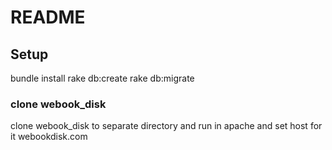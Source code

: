# README

## Setup 
bundle install
rake db:create
rake db:migrate

### clone webook_disk
clone webook_disk to separate directory and run in apache and set host for it webookdisk.com